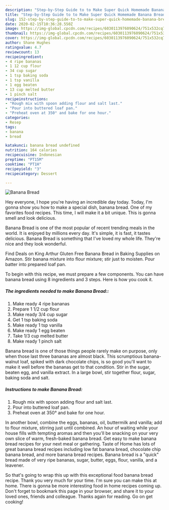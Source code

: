 ```yaml
---
description: "Step-by-Step Guide to to Make Super Quick Homemade Banana Bread"
title: "Step-by-Step Guide to to Make Super Quick Homemade Banana Bread"
slug: 152-step-by-step-guide-to-to-make-super-quick-homemade-banana-bread
date: 2020-02-15T10:36:28.550Z
image: https://img-global.cpcdn.com/recipes/6030113976090624/751x532cq70/banana-bread-recipe-main-photo.jpg
thumbnail: https://img-global.cpcdn.com/recipes/6030113976090624/751x532cq70/banana-bread-recipe-main-photo.jpg
cover: https://img-global.cpcdn.com/recipes/6030113976090624/751x532cq70/banana-bread-recipe-main-photo.jpg
author: Shane Hughes
ratingvalue: 4.7
reviewcount: 13
recipeingredient:
- 4 ripe bananas
- 1 12 cup flour
- 34 cup sugar
- 1 tsp baking soda
- 1 tsp vanilla
- 1 egg beaten
- 13 cup melted butter
- 1 pinch salt
recipeinstructions:
- "Rough mix with spoon adding flour and salt last."
- "Pour into buttered loaf pan."
- "Preheat oven at 350° and bake for one hour."
categories:
- Resep
tags:
- banana
- bread

katakunci: banana bread undefined
nutrition: 164 calories
recipecuisine: Indonesian
preptime: "PT15M"
cooktime: "PT1H"
recipeyield: "3"
recipecategory: Dessert

---
```



![Banana Bread](https://img-global.cpcdn.com/recipes/6030113976090624/751x532cq70/banana-bread-recipe-main-photo.jpg)

Hey everyone, I hope you're having an incredible day today. Today, I'm gonna show you how to make a special dish, banana bread. One of my favorites food recipes. This time, I will make it a bit unique. This is gonna smell and look delicious.

Banana Bread is one of the most popular of recent trending meals in the world. It is enjoyed by millions every day. It's simple, it is fast, it tastes delicious. Banana Bread is something that I've loved my whole life. They're nice and they look wonderful.

Find Deals on King Arthur Gluten Free Banana Bread in Baking Supplies on Amazon. Stir banana mixture into flour mixture; stir just to moisten. Pour batter into prepared loaf pan.


To begin with this recipe, we must prepare a few components. You can have banana bread using 8 ingredients and 3 steps. Here is how you cook it.

##### The ingredients needed to make Banana Bread::

1. Make ready 4 ripe bananas
1. Prepare 1 1/2 cup flour
1. Make ready 3/4 cup sugar
1. Get 1 tsp baking soda
1. Make ready 1 tsp vanilla
1. Make ready 1 egg beaten
1. Take 1/3 cup melted butter
1. Make ready 1 pinch salt


Banana bread is one of those things people rarely make on purpose, only when those last three bananas are almost black. This scrumptious banana-walnut loaf, spiked with dark chocolate chips, is so good you&#39;ll want to make it well before the bananas get to that condition. Stir in the sugar, beaten egg, and vanilla extract. In a large bowl, stir together flour, sugar, baking soda and salt. 

##### Instructions to make Banana Bread:

1. Rough mix with spoon adding flour and salt last.
1. Pour into buttered loaf pan.
1. Preheat oven at 350° and bake for one hour.


In another bowl, combine the eggs, bananas, oil, buttermilk and vanilla; add to flour mixture, stirring just until combined. An hour of waiting while your house fills with tempting aromas and then you&#39;ll be snacking on your very own slice of warm, fresh-baked banana bread. Get easy to make banana bread recipes for your next meal or gathering. Taste of Home has lots of great banana bread recipes including low fat banana bread, chocolate chip banana bread, and more banana bread recipes. Banana bread is a &#34;quick&#34; bread made of very ripe bananas, sugar, butter, eggs, flour, vanilla, and a leavener. 

So that's going to wrap this up with this exceptional food banana bread recipe. Thank you very much for your time. I'm sure you can make this at home. There is gonna be more interesting food in home recipes coming up. Don't forget to bookmark this page in your browser, and share it to your loved ones, friends and colleague. Thanks again for reading. Go on get cooking!
